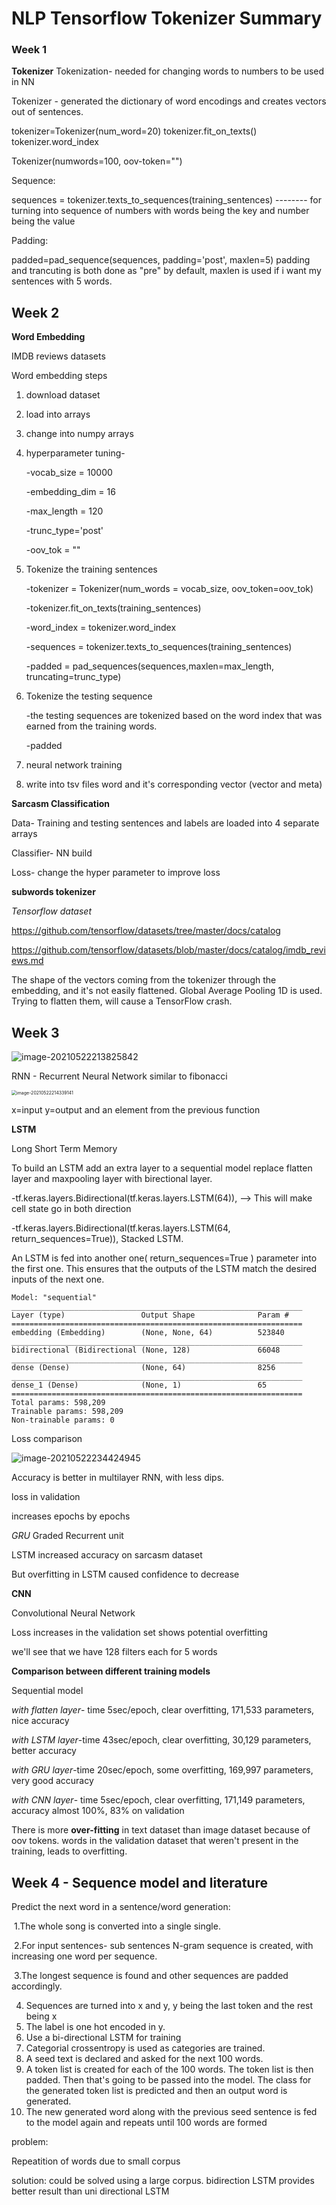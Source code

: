 # NLP Tensorflow Tokenizer Summary

### Week 1

__Tokenizer__
Tokenization- needed for changing words to numbers to be used in NN

Tokenizer - generated  the dictionary of word encodings and creates vectors out of sentences. 

tokenizer=Tokenizer(num_word=20)
tokenizer.fit_on_texts()
tokenizer.word_index

Tokenizer(numwords=100, oov-token="<oov>")

Sequence:

sequences = tokenizer.texts_to_sequences(training_sentences) -------- for turning into sequence of numbers with words being the key and number being the value



Padding:

padded=pad_sequence(sequences, padding='post', maxlen=5)
padding and trancuting is both done as "pre" by default, 
maxlen is used if i want my sentences with 5 words.

## Week 2

__Word Embedding__

IMDB reviews datasets

Word embedding steps

1. download dataset

2. load into arrays

3. change into numpy arrays

4. hyperparameter tuning- 

   -vocab_size = 10000

   -embedding_dim = 16

   -max_length = 120

   -trunc_type='post'

   -oov_tok = "<OOV>"

5. Tokenize the training sentences 

   -tokenizer = Tokenizer(num_words = vocab_size, oov_token=oov_tok)

   -tokenizer.fit_on_texts(training_sentences)

   -word_index = tokenizer.word_index

   -sequences = tokenizer.texts_to_sequences(training_sentences)

   -padded = pad_sequences(sequences,maxlen=max_length, truncating=trunc_type)

6. Tokenize the testing sequence

   -the testing sequences are tokenized based on the word index that was earned from the training   words.

   -padded

7. neural network training

8. write into tsv files word and it's corresponding vector (vector and meta)

__Sarcasm Classification__

Data- Training and testing sentences and labels are loaded into 4 separate arrays

Classifier- NN build

Loss- change the hyper parameter to improve loss



__subwords tokenizer__

_Tensorflow dataset_

https://github.com/tensorflow/datasets/tree/master/docs/catalog

https://github.com/tensorflow/datasets/blob/master/docs/catalog/imdb_reviews.md



 The shape of the vectors coming from the tokenizer through the embedding, and it's not easily flattened.  Global Average Pooling 1D is used.  Trying to flatten them, will cause a TensorFlow crash. 



## Week 3   

![image-20210522213825842](C:\Users\abir\AppData\Roaming\Typora\typora-user-images\image-20210522213825842.png )

RNN - Recurrent Neural Network similar to fibonacci

<img src="C:\Users\abir\AppData\Roaming\Typora\typora-user-images\image-20210522214339141.png" alt="image-20210522214339141" style="zoom:50%;" />

x=input y=output and an element from the previous function

__LSTM__

Long Short Term Memory

To build an LSTM add an extra layer to a sequential model replace flatten layer and maxpooling layer with birectional layer. 

-tf.keras.layers.Bidirectional(tf.keras.layers.LSTM(64)), --> This will make cell state go in both direction

-tf.keras.layers.Bidirectional(tf.keras.layers.LSTM(64, return_sequences=True)), Stacked LSTM.

An LSTM is fed into another one( return_sequences=True ) parameter into the first one. This ensures that the outputs of the LSTM match the desired inputs of the next one. 

```
Model: "sequential"
_________________________________________________________________
Layer (type)                 Output Shape              Param #   
=================================================================
embedding (Embedding)        (None, None, 64)          523840    
_________________________________________________________________
bidirectional (Bidirectional (None, 128)               66048     
_________________________________________________________________
dense (Dense)                (None, 64)                8256      
_________________________________________________________________
dense_1 (Dense)              (None, 1)                 65        
=================================================================
Total params: 598,209
Trainable params: 598,209
Non-trainable params: 0
```

Loss comparison

![image-20210522234424945](C:\Users\abir\AppData\Roaming\Typora\typora-user-images\image-20210522234424945.png)

Accuracy is better in multilayer RNN, with less dips. 

loss in validation

 increases epochs by epochs

_GRU_ Graded Recurrent unit

LSTM increased accuracy on sarcasm dataset

But overfitting in LSTM caused confidence to decrease

__CNN__

Convolutional Neural Network

Loss increases in the validation set shows potential overfitting 

we'll see that we have 128 filters each for 5 words

__Comparison between different training models__

Sequential model

_with flatten layer_- time 5sec/epoch,  clear overfitting, 171,533 parameters, nice accuracy

_with LSTM layer_-time 43sec/epoch,  clear overfitting, 30,129  parameters, better accuracy

_with GRU layer_-time 20sec/epoch,  some overfitting, 169,997 parameters, very good accuracy

_with CNN layer_- time 5sec/epoch,  clear overfitting, 171,149  parameters, accuracy almost 100%, 83% on validation

There is more __over-fitting__ in text dataset than image dataset because of oov tokens.  words in the validation dataset that weren't present in the training, leads to overfitting. 

## Week 4 - Sequence model and literature

Predict the next word in a sentence/word generation:

​	1.The whole song is converted into a single single. 

​	2.For input sentences- sub sentences N-gram sequence is created, with increasing one word per 	sequence. 

​	3.The longest sequence is found and other sequences are padded accordingly.

4. Sequences are turned into x and y, y being the last token and the rest being x
5. The label is one hot encoded in y.
6. Use a bi-directional LSTM for training
7. Categorial crossentropy is used as categories are trained.
8. A seed text is declared and asked for the next 100 words.
9. A token list is created for each of the 100 words. The token list is then padded. Then that's going to be passed into the model. The class for the generated token list is predicted and then an output word is generated.
10. The new generated word along with the previous seed sentence is fed to the model again and repeats until 100  words are formed

problem:

Repeatition of words due to small corpus

solution: could be solved using a large corpus. bidirection LSTM provides better result than uni directional LSTM
